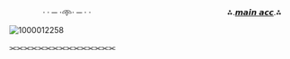 ㅤㅤ ㅤ ㅤ· · ─ ·𖥸· ─ · ·
ㅤ ㅤ ㅤㅤㅤㅤㅤㅤㅤㅤㅤ ㅤㅤ
ㅤ ㅤㅤㅤ⁂.[𝙢𝙖𝙞𝙣 𝙖𝙘𝙘](https://github.com/rxuge).⁂ 

![1000012258](https://files.catbox.moe/99t7ff.png)

⫘⫘⫘⫘⫘⫘⫘⫘⫘⫘⫘⫘⫘⫘⫘
